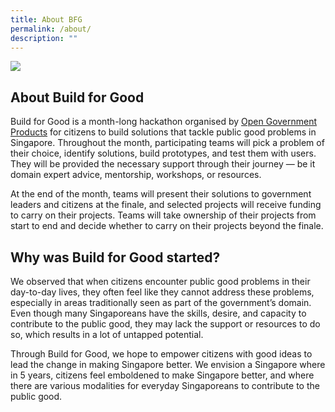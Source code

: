 ```yaml
---
title: About BFG
permalink: /about/
description: ""
---
```

![](/images/p%20(165%20of%20243).jpg)
## **About Build for Good**

Build for Good is a month-long hackathon organised by [Open Government Products](open.gov.sg) for citizens to build solutions that tackle public good problems in Singapore. Throughout the month, participating teams will pick a problem of their choice, identify solutions, build prototypes, and test them with users. They will be provided the necessary support through their journey — be it domain expert advice, mentorship, workshops, or resources.

At the end of the month, teams will present their solutions to government leaders and citizens at the finale, and selected projects will receive funding to carry on their projects. Teams will take ownership of their projects from start to end and decide whether to carry on their projects beyond the finale. 

## **Why was Build for Good started?**

We observed that when citizens encounter public good problems in their day-to-day lives, they often feel like they cannot address these problems, especially in areas traditionally seen as part of the government’s domain. Even though many Singaporeans have the skills, desire, and capacity to contribute to the public good, they may lack the support or resources to do so, which results in a lot of untapped potential.

Through Build for Good, we hope to empower citizens with good ideas to lead the change in making Singapore better. We envision a Singapore where in 5 years, citizens feel emboldened to make Singapore better, and where there are various modalities for everyday Singaporeans to contribute to the public good.